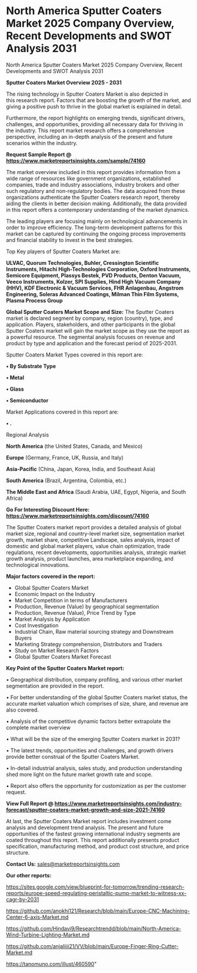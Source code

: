 # North America Sputter Coaters Market 2025 Company Overview, Recent Developments and SWOT Analysis 2031
North America Sputter Coaters Market 2025 Company Overview, Recent Developments and SWOT Analysis 2031

<Strong> Sputter Coaters Market Overview 2025 - 2031</strong>

The rising technology in Sputter Coaters Market is also depicted in this research report. Factors that are boosting the growth of the market, and giving a positive push to thrive in the global market is explained in detail.

Furthermore, the report highlights on emerging trends, significant drivers, challenges, and opportunities, providing all necessary data for thriving in the industry. This report market research offers a comprehensive perspective, including an in-depth analysis of the present and future scenarios within the industry.

<strong>Request Sample Report @ <a href=https://www.marketreportsinsights.com/sample/74160>https://www.marketreportsinsights.com/sample/74160</a></strong>

The market overview included in this report provides information from a wide range of resources like government organizations, established companies, trade and industry associations, industry brokers and other such regulatory and non-regulatory bodies. The data acquired from these organizations authenticate the Sputter Coaters research report, thereby aiding the clients in better decision making. Additionally, the data provided in this report offers a contemporary understanding of the market dynamics.

The leading players are focusing mainly on technological advancements in order to improve efficiency. The long-term development patterns for this market can be captured by continuing the ongoing process improvements and financial stability to invest in the best strategies.

Top Key players of Sputter Coaters Market are:

<strong>ULVAC, Quorum Technologies, Buhler, Cressington Scientific Instruments, Hitachi High-Technologies Corporation, Oxford Instruments, Semicore Equipment, Plassys Bestek, PVD Products, Denton Vacuum, Veeco Instruments, Kolzer, SPI Supplies, Hind High Vacuum Company (HHV), KDF Electronic & Vacuum Services, FHR Anlagenbau, Angstrom Engineering, Soleras Advanced Coatings, Milman Thin Film Systems, Plasma Process Group</strong>

<strong><b>Global Sputter Coaters Market Scope and Size:</b></strong>
The Sputter Coaters market is declared segment by company, region (country), type, and application. Players, stakeholders, and other participants in the global Sputter Coaters market will gain the market scope as they use the report as a powerful resource. The segmental analysis focuses on revenue and product by type and application and the forecast period of 2025-2031.

Sputter Coaters Market Types covered in this report are:

<strong>• By Substrate Type

• Metal

• Glass

• Semiconductor</strong>

Market Applications covered in this report are:

<strong>• .</strong> 

Regional Analysis

<strong>North America</strong> (the United States, Canada, and Mexico)

<strong>Europe</strong> (Germany, France, UK, Russia, and Italy)

<strong>Asia-Pacific</strong> (China, Japan, Korea, India, and Southeast Asia)

<strong>South America</strong> (Brazil, Argentina, Colombia, etc.)

<strong>The Middle East and Africa</strong> (Saudi Arabia, UAE, Egypt, Nigeria, and South Africa)

<strong>Go For Interesting Discount Here: <a href=https://www.marketreportsinsights.com/discount/74160>https://www.marketreportsinsights.com/discount/74160</a></strong>

The Sputter Coaters market report provides a detailed analysis of global market size, regional and country-level market size, segmentation market growth, market share, competitive Landscape, sales analysis, impact of domestic and global market players, value chain optimization, trade regulations, recent developments, opportunities analysis, strategic market growth analysis, product launches, area marketplace expanding, and technological innovations.

<strong><b>Major factors covered in the report:</b></strong>
<ul>
  <li>Global Sputter Coaters Market </li>
  <li>Economic Impact on the Industry</li>
  <li>Market Competition in terms of Manufacturers</li>
  <li>Production, Revenue (Value) by geographical segmentation</li>
  <li>Production, Revenue (Value), Price Trend by Type</li>
  <li>Market Analysis by Application</li>
  <li>Cost Investigation</li>
  <li>Industrial Chain, Raw material sourcing strategy and Downstream Buyers</li>
  <li>Marketing Strategy comprehension, Distributors and Traders</li>
  <li>Study on Market Research Factors</li>
  <li>Global Sputter Coaters Market Forecast</li>
</ul>

<strong><b>Key Point of the Sputter Coaters Market report:</b></strong>

• Geographical distribution, company profiling, and various other market segmentation are provided in the report.

• For better understanding of the global Sputter Coaters market status, the accurate market valuation which comprises of size, share, and revenue are also covered.

• Analysis of the competitive dynamic factors better extrapolate the complete market overview

• What will be the size of the emerging Sputter Coaters market in 2031?

• The latest trends, opportunities and challenges, and growth drivers provide better construal of the Sputter Coaters Market.

• In-detail industrial analysis, sales study, and production understanding shed more light on the future market growth rate and scope.

• Report also offers the opportunity for customization as per the customer request.

<strong><b>View Full Report @ <a href=https://www.marketreportsinsights.com/industry-forecast/sputter-coaters-market-growth-and-size-2021-74160>https://www.marketreportsinsights.com/industry-forecast/sputter-coaters-market-growth-and-size-2021-74160</a></b></strong>


At last, the Sputter Coaters Market report includes investment come analysis and development trend analysis. The present and future opportunities of the fastest growing international industry segments are coated throughout this report. This report additionally presents product specification, manufacturing method, and product cost structure, and price structure.

<strong>Contact Us:</strong>
sales@marketreportsinsights.com

<strong>Our other reports:</strong>

<a href=https://sites.google.com/view/blueprint-for-tomorrow/trending-research-reports/europe-speed-regulating-peristaltic-pump-market-to-witness-xx-cagr-by-2031>https://sites.google.com/view/blueprint-for-tomorrow/trending-research-reports/europe-speed-regulating-peristaltic-pump-market-to-witness-xx-cagr-by-2031</a>

<a href=https://github.com/anokhi121/Research/blob/main/Europe-CNC-Machining-Center-6-axis-Market.md>https://github.com/anokhi121/Research/blob/main/Europe-CNC-Machining-Center-6-axis-Market.md</a>

<a href=https://github.com/Hindavi9/Researchtrendd/blob/main/North-America-Wind-Turbine-Lighting-Market.md>https://github.com/Hindavi9/Researchtrendd/blob/main/North-America-Wind-Turbine-Lighting-Market.md</a>

<a href=https://github.com/anjaliiii21/VV/blob/main/Europe-Finger-Ring-Cutter-Market.md>https://github.com/anjaliiii21/VV/blob/main/Europe-Finger-Ring-Cutter-Market.md</a>

<a href=https://tanomuno.com/illust/460590>https://tanomuno.com/illust/460590</a>"
